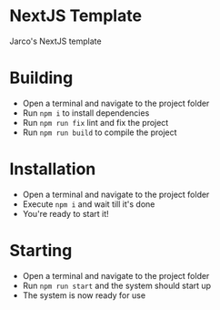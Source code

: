 # NextJS Template

Jarco's NextJS template

# Building

* Open a terminal and navigate to the project folder
* Run `npm i` to install dependencies
* Run `npm run fix` lint and fix the project
* Run `npm run build` to compile the project

# Installation

* Open a terminal and navigate to the project folder
* Execute `npm i` and wait till it's done
* You're ready to start it!

# Starting

* Open a terminal and navigate to the project folder
* Run `npm run start` and the system should start up
* The system is now ready for use
